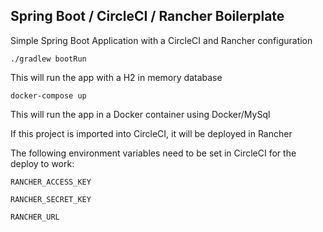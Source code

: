 ## Spring Boot / CircleCI / Rancher Boilerplate

Simple Spring Boot Application with a CircleCI and Rancher configuration

```` ./gradlew bootRun ````

This will run the app with a H2 in memory database

```docker-compose up```

This will run the app in a Docker container using Docker/MySql 

If this project is imported into CircleCI, it will be deployed in Rancher

The following environment variables need to be set in CircleCI for the deploy to work:

```RANCHER_ACCESS_KEY```

```RANCHER_SECRET_KEY```

```RANCHER_URL```

